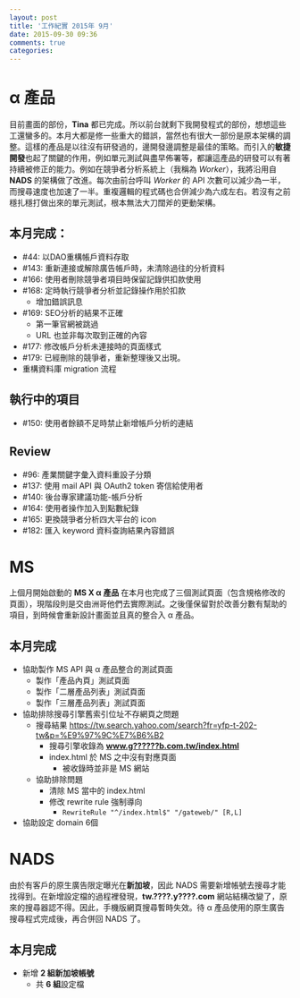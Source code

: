 ```yaml
---
layout: post
title: '工作紀實 2015年 9月'
date: 2015-09-30 09:36
comments: true
categories: 
---
```

# α 產品

目前畫面的部份，**Tina** 都已完成。所以前台就剩下我開發程式的部份，想想這些工還蠻多的。本月大都是修一些重大的錯誤，當然也有很大一部份是原本架構的調整。這樣的產品是以往沒有研發過的，邊開發邊調整是最佳的策略。而引入的**敏捷開發**也起了關鍵的作用，例如單元測試與盡早佈署等，都讓這產品的研發可以有著持續被修正的能力。例如在競爭者分析系統上（我稱為 *Worker*），我將沿用自 **NADS** 的架構做了改進。每次由前台呼叫 *Worker* 的 API 次數可以減少為一半，而搜尋速度也加速了一半。重複邏輯的程式碼也合併減少為六成左右。若沒有之前穩扎穩打做出來的單元測試，根本無法大刀闊斧的更動架構。

## 本月完成：

* #44: 以DAO重構帳戶資料存取
* #143: 重新連接或解除廣告帳戶時，未清除過往的分析資料
* #166: 使用者刪除競爭者項目時保留記錄供扣款使用
* #168: 定時執行競爭者分析並記錄操作用於扣款
    + 增加錯誤訊息
* #169: SEO分析的結果不正確
    + 第一筆官網被跳過
    + URL 也並非每次取到正確的內容
* #177: 修改帳戶分析未連接時的頁面樣式
* #179: 已經刪除的競爭者，重新整理後又出現。
* 重構資料庫 migration 流程

## 執行中的項目

* #150: 使用者餘額不足時禁止新增帳戶分析的連結

## Review

* #96: 產業關鍵字彙入資料重設子分類
* #137: 使用 mail API 與 OAuth2 token 寄信給使用者
* #140: 後台專家建議功能-帳戶分析
* #164: 使用者操作加入到點數紀錄
* #165: 更換競爭者分析四大平台的 icon
* #182: 匯入 keyword 資料查詢結果內容錯誤

# MS

上個月開始啟動的 **MS X α 產品** 在本月也完成了三個測試頁面（包含規格修改的頁面），現階段則是交由洲哥他們去實際測試。之後僅保留對於改善分數有幫助的項目，到時候會重新設計畫面並且真的整合入 α 產品。

## 本月完成

* 協助製作 MS API 與 α 產品整合的測試頁面
    + 製作「產品內頁」測試頁面
    + 製作「二層產品列表」測試頁面
    + 製作「三層產品列表」測試頁面
* 協助排除搜尋引擎舊索引位址不存網頁之問題
    + 搜尋結果 https://tw.search.yahoo.com/search?fr=yfp-t-202-tw&p=%E9%97%9C%E7%B6%B2
        - 搜尋引擎收錄為 **www.g??????b.com.tw/index.html**
        - index.html 於 MS 之中沒有對應頁面
            * 被收錄時並非是 MS 網站
    + 協助排除問題
        - 清除 MS 當中的 index.html
        - 修改 rewrite rule 強制導向
            * `RewriteRule "^/index.html$" "/gateweb/" [R,L]`
* 協助設定 domain 6個

# NADS

由於有客戶的原生廣告限定曝光在**新加坡**，因此 NADS 需要新增帳號去搜尋才能找得到。在新增設定檔的過程裡發現，**tw.????.y????.com** 網站結構改變了，原來的搜尋器認不得。因此，手機版網頁搜尋暫時失效。待 α 產品使用的原生廣告搜尋程式完成後，再合併回 NADS 了。

## 本月完成

* 新增 **2 組新加坡帳號**
    + 共 **6 組**設定檔
